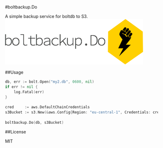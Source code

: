 #boltbackup.Do

A simple backup service for boltdb to S3.
![logo](boltbackup_logo.png)

##Usage

```go
db, err := bolt.Open("my2.db", 0600, nil)
if err != nil {
	log.Fatal(err)
}

cred     := aws.DefaultChainCredentials
s3Bucket := s3.New(&aws.Config{Region: "eu-central-1", Credentials: cred, LogLevel: 1})

boltbackup.Do(db, s3Bucket)
```

##License

MIT
